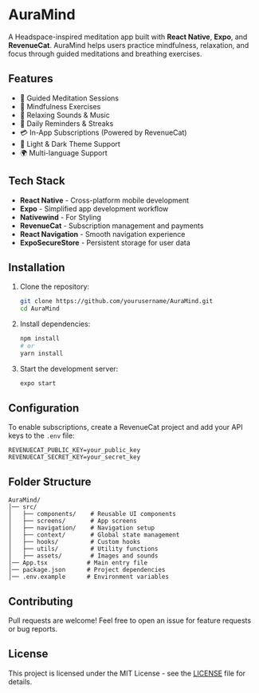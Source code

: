 # AuraMind

A Headspace-inspired meditation app built with **React Native**, **Expo**, and **RevenueCat**. AuraMind helps users practice mindfulness, relaxation, and focus through guided meditations and breathing exercises.

## Features

- 🧘 Guided Meditation Sessions
- 🌿 Mindfulness Exercises
- 🎵 Relaxing Sounds & Music
- 🔔 Daily Reminders & Streaks
- 💳 In-App Subscriptions (Powered by RevenueCat)
- 🌙 Light & Dark Theme Support
- 🌍 Multi-language Support

## Tech Stack

- **React Native** - Cross-platform mobile development
- **Expo** - Simplified app development workflow
- **Nativewind** - For Styling
- **RevenueCat** - Subscription management and payments
- **React Navigation** - Smooth navigation experience
- **ExpoSecureStore** - Persistent storage for user data

## Installation

1. Clone the repository:
   ```sh
   git clone https://github.com/yourusername/AuraMind.git
   cd AuraMind
   ```

2. Install dependencies:
   ```sh
   npm install
   # or
   yarn install
   ```

3. Start the development server:
   ```sh
   expo start
   ```

## Configuration

To enable subscriptions, create a RevenueCat project and add your API keys to the `.env` file:

```env
REVENUECAT_PUBLIC_KEY=your_public_key
REVENUECAT_SECRET_KEY=your_secret_key
```

## Folder Structure

```
AuraMind/
│── src/
│   ├── components/    # Reusable UI components
│   ├── screens/       # App screens
│   ├── navigation/    # Navigation setup
│   ├── context/       # Global state management
│   ├── hooks/         # Custom hooks
│   ├── utils/         # Utility functions
│   ├── assets/        # Images and sounds
│── App.tsx           # Main entry file
│── package.json      # Project dependencies
│── .env.example      # Environment variables
```

## Contributing

Pull requests are welcome! Feel free to open an issue for feature requests or bug reports.

## License

This project is licensed under the MIT License - see the [LICENSE](LICENSE) file for details.

